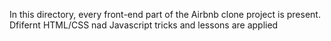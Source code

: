 In this directory, every front-end part of the Airbnb clone project is present. Dfifernt HTML/CSS nad Javascript tricks and lessons are applied
